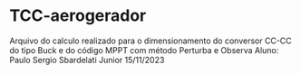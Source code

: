# TCC-aerogerador
Arquivo do calculo realizado para o dimensionamento do conversor CC-CC do tipo Buck e do código MPPT com método Perturba e Observa
Aluno: Paulo Sergio Sbardelati Junior
15/11/2023
